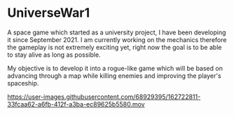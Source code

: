 # UniverseWar1
A space game which started as a university project, I have been developing it since September 2021.
I am currently working on the mechanics therefore the gameplay is not extremely exciting yet, right now the goal is to be able to stay alive as long as possible. 

My objective is to develop it into a rogue-like game which will be based on advancing through a map while killing enemies and improving the player's spaceship.

https://user-images.githubusercontent.com/68929395/162722811-33fcaa62-a6fb-412f-a3ba-ec89625b5580.mov

